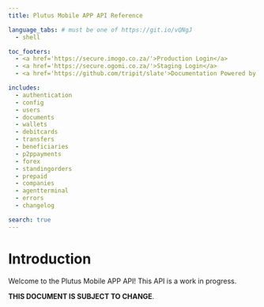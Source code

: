 ```yaml
---
title: Plutus Mobile APP API Reference

language_tabs: # must be one of https://git.io/vQNgJ
  - shell

toc_footers:
  - <a href='https://secure.imogo.co.za/'>Production Login</a>
  - <a href='https://secure.ogomi.co.za/'>Staging Login</a>
  - <a href='https://github.com/tripit/slate'>Documentation Powered by Slate</a>

includes:
  - authentication
  - config
  - users
  - documents
  - wallets
  - debitcards
  - transfers
  - beneficiaries
  - p2ppayments
  - forex
  - standingorders
  - prepaid
  - companies
  - agentterminal
  - errors
  - changelog

search: true
---
```


# Introduction

Welcome to the Plutus Mobile APP API!  This API is a work in progress.

<strong>THIS DOCUMENT IS SUBJECT TO CHANGE</strong>.
